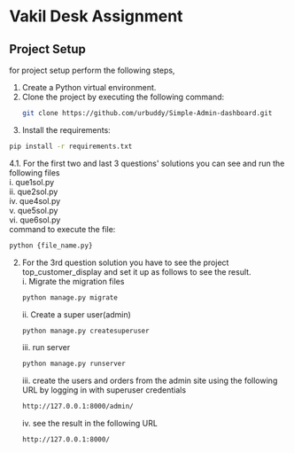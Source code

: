 # Vakil Desk Assignment
## Project Setup
for project setup perform the following steps,
1. Create a Python virtual environment.
2. Clone the project by executing the following command:
   ```bash
   git clone https://github.com/urbuddy/Simple-Admin-dashboard.git
   ```
3. Install the requirements:
```bash
pip install -r requirements.txt
```
4.1. For the first two and last 3 questions' solutions you can see and run the following files  
      i. que1sol.py  
      ii. que2sol.py  
      iv. que4sol.py  
      v. que5sol.py  
      vi. que6sol.py  
  command to execute the file:  
  ```bash
  python {file_name.py}
  ```
  2. For the 3rd question solution you have to see the project top_customer_display and set it up as follows to see the result.  
       i. Migrate the migration files
       ```bash
       python manage.py migrate
       ```
       ii. Create a super user(admin)
       ```bash
       python manage.py createsuperuser
       ```
       iii. run server
       ```bash
       python manage.py runserver
       ```
       iii. create the users and orders from the admin site using the following URL by logging in with superuser credentials
       ```bash
       http://127.0.0.1:8000/admin/
       ```
       iv. see the result in the following URL
       ```bash
       http://127.0.0.1:8000/
       ```
       
